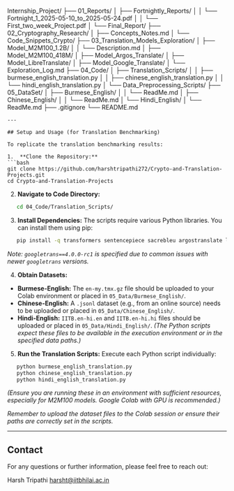 Internship_Project/
├── 01_Reports/
│   ├── Fortnightly_Reports/
│   │   └── Fortnight_1_2025-05-10_to_2025-05-24.pdf
│   │   └── First_two_week_Project.pdf
│   └── Final_Report/
├── 02_Cryptography_Research/
│   ├── Concepts_Notes.md
│   └── Code_Snippets_Crypto/
├── 03_Translation_Models_Exploration/
│   ├── Model_M2M100_1.2B/
│   │   └── Description.md
│   ├── Model_M2M100_418M/
│   ├── Model_Argos_Translate/
│   ├── Model_LibreTranslate/
│   ├── Model_Google_Translate/
│   └── Exploration_Log.md
├── 04_Code/
│   ├── Translation_Scripts/
│   │   ├── burmese_english_translation.py
│   │   ├── chinese_english_translation.py
│   │   └── hindi_english_translation.py
│   └── Data_Preprocessing_Scripts/
├── 05_DataSet/
│   ├── Burmese_English/
│   │   └── ReadMe.md
│   ├── Chinese_English/
│   │   └── ReadMe.md
│   └── Hindi_English/
│       └── ReadMe.md
├── .gitignore
└── README.md
```
---

## Setup and Usage (for Translation Benchmarking)

To replicate the translation benchmarking results:

1.  **Clone the Repository:**
```bash
git clone https://github.com/harshtripathi272/Crypto-and-Translation-Projects.git
cd Crypto-and-Translation-Projects
```

2.  **Navigate to Code Directory:**
```bash
   cd 04_Code/Translation_Scripts/
   ```

3.  **Install Dependencies:**
The scripts require various Python libraries. You can install them using pip:
```bash
   pip install -q transformers sentencepiece sacrebleu argostranslate libretranslatepy googletrans==4.0.0-rc1 httpx>=0.28.1
   ```
*Note: `googletrans==4.0.0-rc1` is specified due to common issues with newer `googletrans` versions.*

4.  **Obtain Datasets:**
* **Burmese-English:** The `en-my.tmx.gz` file should be uploaded to your Colab environment or placed in `05_Data/Burmese_English/`.
* **Chinese-English:** A `.jsonl` dataset (e.g., from an online source) needs to be uploaded or placed in `05_Data/Chinese_English/`.
* **Hindi-English:** `IITB.en-hi.en` and `IITB.en-hi.hi` files should be uploaded or placed in `05_Data/Hindi_English/`.
*(The Python scripts expect these files to be available in the execution environment or in the specified data paths.)*

5.  **Run the Translation Scripts:**
Execute each Python script individually:
```bash
   python burmese_english_translation.py
   python chinese_english_translation.py
   python hindi_english_translation.py
   ```
*(Ensure you are running these in an environment with sufficient resources, especially for M2M100 models. Google Colab with GPU is recommended.)*

*Remember to upload the dataset files to the Colab session or ensure their paths are correctly set in the scripts.*

---



## Contact

For any questions or further information, please feel free to reach out:

Harsh Tripathi
harsht@iitbhilai.ac.in
